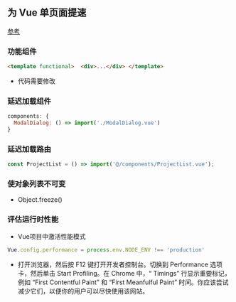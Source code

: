 ## 为 Vue 单页面提速
[参考](https://mp.weixin.qq.com/s/5DAm7WvU9htzkdYGM5Tmkw)
### 功能组件  
```html
<template functional>  <div>...</div> </template>
```
* 代码需要修改

### 延迟加载组件
```js
components: {    
  ModalDialog: () => import('./ModalDialog.vue')  
}
```
### 延迟加载路由
```js
const ProjectList = () => import('@/components/ProjectList.vue');
```

### 使对象列表不可变
* Object.freeze()

### 评估运行时性能
* Vue项目中激活性能模式
```js
Vue.config.performance = process.env.NODE_ENV !== 'production'
```
* 打开浏览器，然后按 F12 键打开开发者控制台。切换到 Performance 选项卡，然后单击 Start Profiling。在 Chrome 中，“ Timings” 行显示重要标记，例如 “First Contentful Paint” 和 “First Meanfulful Paint” 时间。你应该尝试减少它们，以便你的用户可以尽快使用该网站。